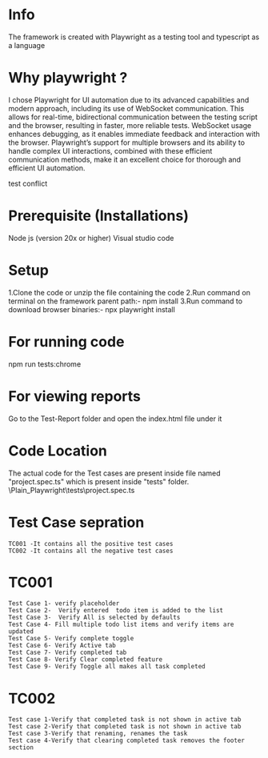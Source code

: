 # Info
The framework is created with Playwright as a testing tool and typescript as a language

# Why playwright ?
I chose Playwright for UI automation due to its advanced capabilities and modern approach, including its use of WebSocket communication. This allows for real-time, bidirectional communication between the testing script and the browser, resulting in faster, more reliable tests. WebSocket usage enhances debugging, as it enables immediate feedback and interaction with the browser. Playwright’s support for multiple browsers and its ability to handle complex UI interactions, combined with these efficient communication methods, make it an excellent choice for thorough and efficient UI automation.

test conflict
# Prerequisite (Installations)
Node js (version 20x or higher)
Visual studio code 

# Setup
1.Clone the code or unzip the file containing the code
2.Run command on terminal on the framework parent path:- npm install
3.Run command to download browser binaries:- npx playwright install

# For running code
npm run tests:chrome

# For viewing reports
Go to the Test-Report folder and open the index.html file under it

# Code Location 
The actual code for the Test cases are present inside file named "project.spec.ts" which is present inside "tests" folder.
\Plain_Playwright\tests\project.spec.ts

# Test Case sepration 
    TC001 -It contains all the positive test cases
    TC002 -It contains all the negative test cases

# TC001
    Test Case 1- verify placeholder
    Test Case 2-  Verify entered  todo item is added to the list
    Test Case 3-  Verify All is selected by defaults
    Test Case 4- Fill multiple todo list items and verify items are updated
    Test Case 5- Verify complete toggle
    Test Case 6- Verify Active tab
    Test Case 7- Verify completed tab
    Test Case 8- Verify Clear completed feature
    Test Case 9- Verify Toggle all makes all task completed

# TC002
    Test case 1-Verify that completed task is not shown in active tab 
    Test case 2-Verify that completed task is not shown in active tab
    Test case 3-Verify that renaming, renames the task
    Test case 4-Verify that clearing completed task removes the footer section
